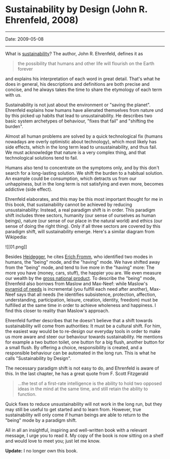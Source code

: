 # Sustainability by Design (John R. Ehrenfeld, 2008)

----

Date: 2009-05-08

----

What is [sustainability](http://en.wikipedia.org/wiki/Sustainability)? The author, John R. Ehrenfeld, defines it as

> the possibility that humans and other life will flourish on the Earth forever

and explains his interpretation of each word in great detail. That's what he does in general, his descriptions and definitions are both precise and concise, and he always takes the time to share the etymology of each term with us. 

Sustainability is not just about the environment or "saving the planet". Ehrenfeld explains how humans have alienated themselves from nature und by this picked up habits that lead to unsustainability. He describes two basic system archetypes of behaviour, "fixes that fail" and "shifting the burden".

Almost all human problems are solved by a quick technological fix (humans nowadays are overly optimistic about technology), which most likely has side effects, which in the long term lead to unsustainability, and thus fail. We must acknowledge that nature is a very complex thing, and that technological solutions tend to fail.

Humans also tend to concentrate on the symptoms only, and by this don't search for a long-lasting solution. We shift the burden to a habitual solution. An example could be consumption, which detracts us from our unhappiness, but in the long term is not satisfying and even more, becomes addictive (side effect). 

Ehrenfeld elaborates, and this may be this most important thought for me in this book, that sustainability cannot be achieved by reducing unsustainability: Instead, a real paradigm shift is in order. This paradigm shift includes three sectors, humanity (our sense of ourselves as human beings), nature (our sense of our place in the natural world) and ethics (our sense of doing the right thing). Only if all three sectors are covered by this paradigm shift, will sustainability emerge. Here's a similar diagram from Wikipedia:

![[01.png]]

Besides [Heidegger](http://en.wikipedia.org/wiki/Heidegger), he cites [Erich Fromm](http://en.wikipedia.org/wiki/Erich_Fromm), who identified two modes in humans, the "being" mode, and the "having" mode. We have shifted away from the "being" mode, and tend to live more in the "having" more: The more you have (money, cars, stuff), the happier you are. We even measure our wealth by the [gross national product](http://en.wikipedia.org/wiki/GNP#Gross_National_Product). To describe the "being" mode, Ehrenfeld also borrows from Maslow and Max-Neef: while Maslow's [pyramid of needs](http://en.wikipedia.org/wiki/Maslow%27s_hierarchy_of_needs) is incremental (you fulfill each need after another), Max-Neef says that all needs (he identifies subsistence, protection, affection, understanding, participation, leisure, creation, identity, freedom) must be fulfilled at the same time in order to achieve wholeness and happiness. I find this closer to reality than Maslow's approach.

Ehrenfeld further describes that he doesn't believe that a shift towards sustainability will come from authorities: It must be a cultural shift. For him, the easiest way would be to re-design our everyday tools in order to make us more aware and steer our behaviour towards sustainability. He mentions for example a two button toilet, one button for a big flush, another button for a small flush. By offering a choice, responsibility is created, and a responsible behaviour can be automated in the long run. This is what he calls "Sustainability by Design".

The necessary paradigm shift is not easy to do, and Ehrenfeld is aware of this. In the last chapter, he has a great quote from F. Scott Fitzgerald

> ...the test of a first-rate intelligence is the ability to hold two opposed ideas in the mind at the same time, and still retain the ability to function.

Quick fixes to reduce unsustainability will not work in the long run, but they may still be useful to get started and to learn from. However, true sustainability will only come if human beings are able to return to the "being" mode by a paradigm shift.

All in all an insightful, inspiring and well-written book with a relevant message, I urge you to read it. My copy of the book is now sitting on a shelf and would love to meet you; just let me know.

**Update:** I no longer own this book.
